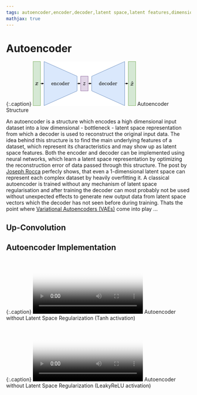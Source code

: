 ```yaml
---
tags: autoencoder,encoder,decoder,latent space,latent features,dimensionality reduction,reconstruction
mathjax: true
---
```

# Autoencoder

{:.caption}
![Classical Autoencoder](assets/images/autoencoder.png)
Autoencoder Structure
<div class="clearfix"></div>

An autoencoder is a structure which encodes a high dimensional input dataset into a low dimensional - bottleneck - latent space representation from which a decoder is used to reconstruct the original input data. The idea behind this structure is to find the main underlying features of a dataset, which represent its characteristics and may show up as latent space features. Both the encoder and decoder can be implemented using neural networks, which learn a latent space representation by optimizing the reconstruction error of data passed through this structure. The post by [Joseph Rocca](https://towardsdatascience.com/@joseph.rocca) perfecly shows, that even a 1-dimensional latent space can represent each complex dataset by heavily overfitting it. A classical autoencoder is trained without any mechanism of latent space regularisation and after training the decoder can most probably not be used without unexpected effects to generate new output data from latent space vectors which the decoder has not seen before during training. Thats the point where [Variational Autoencoders (VAEs)](variational_autoencoder.html) come into play ...

## Up-Convolution

## Autoencoder Implementation

{:.caption}
<video controls poster="/assets/videos/autoencoder_four_classes_tanh.png">
  <source src="/assets/videos/autoencoder_four_classes_tanh.webm" type="video/webm">
  <source src="/assets/videos/autoencoder_four_classes_tanh.ogv" type="video/ogg">
  <source src="/assets/videos/autoencoder_four_classes_tanh.mp4" type="video/mp4">
</video>
Autoencoder without Latent Space Regularization (Tanh activation)

{:.caption}
<video controls poster="/assets/videos/autoencoder_four_classes_leaky_relu.png">
  <source src="/assets/videos/autoencoder_four_classes_leaky_relu.webm" type="video/webm">
  <source src="/assets/videos/autoencoder_four_classes_leaky_relu.ogv" type="video/ogg">
  <source src="/assets/videos/autoencoder_four_classes_leaky_relu.mp4" type="video/mp4">
</video>
Autoencoder without Latent Space Regularization (LeakyReLU activation)

